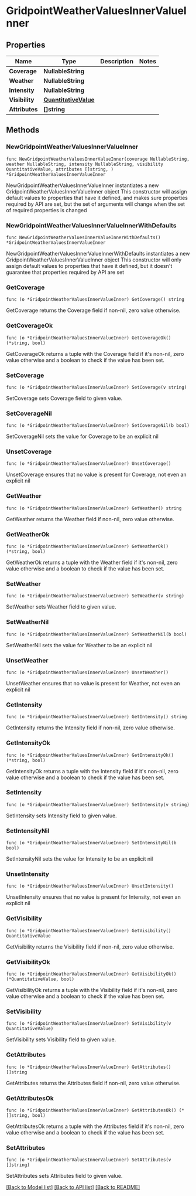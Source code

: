 # GridpointWeatherValuesInnerValueInner

## Properties

Name | Type | Description | Notes
------------ | ------------- | ------------- | -------------
**Coverage** | **NullableString** |  | 
**Weather** | **NullableString** |  | 
**Intensity** | **NullableString** |  | 
**Visibility** | [**QuantitativeValue**](QuantitativeValue.md) |  | 
**Attributes** | **[]string** |  | 

## Methods

### NewGridpointWeatherValuesInnerValueInner

`func NewGridpointWeatherValuesInnerValueInner(coverage NullableString, weather NullableString, intensity NullableString, visibility QuantitativeValue, attributes []string, ) *GridpointWeatherValuesInnerValueInner`

NewGridpointWeatherValuesInnerValueInner instantiates a new GridpointWeatherValuesInnerValueInner object
This constructor will assign default values to properties that have it defined,
and makes sure properties required by API are set, but the set of arguments
will change when the set of required properties is changed

### NewGridpointWeatherValuesInnerValueInnerWithDefaults

`func NewGridpointWeatherValuesInnerValueInnerWithDefaults() *GridpointWeatherValuesInnerValueInner`

NewGridpointWeatherValuesInnerValueInnerWithDefaults instantiates a new GridpointWeatherValuesInnerValueInner object
This constructor will only assign default values to properties that have it defined,
but it doesn't guarantee that properties required by API are set

### GetCoverage

`func (o *GridpointWeatherValuesInnerValueInner) GetCoverage() string`

GetCoverage returns the Coverage field if non-nil, zero value otherwise.

### GetCoverageOk

`func (o *GridpointWeatherValuesInnerValueInner) GetCoverageOk() (*string, bool)`

GetCoverageOk returns a tuple with the Coverage field if it's non-nil, zero value otherwise
and a boolean to check if the value has been set.

### SetCoverage

`func (o *GridpointWeatherValuesInnerValueInner) SetCoverage(v string)`

SetCoverage sets Coverage field to given value.


### SetCoverageNil

`func (o *GridpointWeatherValuesInnerValueInner) SetCoverageNil(b bool)`

 SetCoverageNil sets the value for Coverage to be an explicit nil

### UnsetCoverage
`func (o *GridpointWeatherValuesInnerValueInner) UnsetCoverage()`

UnsetCoverage ensures that no value is present for Coverage, not even an explicit nil
### GetWeather

`func (o *GridpointWeatherValuesInnerValueInner) GetWeather() string`

GetWeather returns the Weather field if non-nil, zero value otherwise.

### GetWeatherOk

`func (o *GridpointWeatherValuesInnerValueInner) GetWeatherOk() (*string, bool)`

GetWeatherOk returns a tuple with the Weather field if it's non-nil, zero value otherwise
and a boolean to check if the value has been set.

### SetWeather

`func (o *GridpointWeatherValuesInnerValueInner) SetWeather(v string)`

SetWeather sets Weather field to given value.


### SetWeatherNil

`func (o *GridpointWeatherValuesInnerValueInner) SetWeatherNil(b bool)`

 SetWeatherNil sets the value for Weather to be an explicit nil

### UnsetWeather
`func (o *GridpointWeatherValuesInnerValueInner) UnsetWeather()`

UnsetWeather ensures that no value is present for Weather, not even an explicit nil
### GetIntensity

`func (o *GridpointWeatherValuesInnerValueInner) GetIntensity() string`

GetIntensity returns the Intensity field if non-nil, zero value otherwise.

### GetIntensityOk

`func (o *GridpointWeatherValuesInnerValueInner) GetIntensityOk() (*string, bool)`

GetIntensityOk returns a tuple with the Intensity field if it's non-nil, zero value otherwise
and a boolean to check if the value has been set.

### SetIntensity

`func (o *GridpointWeatherValuesInnerValueInner) SetIntensity(v string)`

SetIntensity sets Intensity field to given value.


### SetIntensityNil

`func (o *GridpointWeatherValuesInnerValueInner) SetIntensityNil(b bool)`

 SetIntensityNil sets the value for Intensity to be an explicit nil

### UnsetIntensity
`func (o *GridpointWeatherValuesInnerValueInner) UnsetIntensity()`

UnsetIntensity ensures that no value is present for Intensity, not even an explicit nil
### GetVisibility

`func (o *GridpointWeatherValuesInnerValueInner) GetVisibility() QuantitativeValue`

GetVisibility returns the Visibility field if non-nil, zero value otherwise.

### GetVisibilityOk

`func (o *GridpointWeatherValuesInnerValueInner) GetVisibilityOk() (*QuantitativeValue, bool)`

GetVisibilityOk returns a tuple with the Visibility field if it's non-nil, zero value otherwise
and a boolean to check if the value has been set.

### SetVisibility

`func (o *GridpointWeatherValuesInnerValueInner) SetVisibility(v QuantitativeValue)`

SetVisibility sets Visibility field to given value.


### GetAttributes

`func (o *GridpointWeatherValuesInnerValueInner) GetAttributes() []string`

GetAttributes returns the Attributes field if non-nil, zero value otherwise.

### GetAttributesOk

`func (o *GridpointWeatherValuesInnerValueInner) GetAttributesOk() (*[]string, bool)`

GetAttributesOk returns a tuple with the Attributes field if it's non-nil, zero value otherwise
and a boolean to check if the value has been set.

### SetAttributes

`func (o *GridpointWeatherValuesInnerValueInner) SetAttributes(v []string)`

SetAttributes sets Attributes field to given value.



[[Back to Model list]](../README.md#documentation-for-models) [[Back to API list]](../README.md#documentation-for-api-endpoints) [[Back to README]](../README.md)


